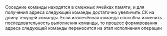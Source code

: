 Соседние команды находятся в смежных ячейках памяти, и для получения адреса следующей команды достаточно увеличить СК на длину текущей команды. Если извлечённая команда способна изменить последовательность выполнения команды, то процесс формирования адреса следующей команды переносится на этап исполнения операции